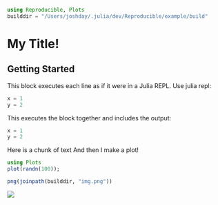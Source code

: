 ```julia hide
using Reproducible, Plots
builddir = "/Users/joshday/.julia/dev/Reproducible/example/build"
```

# My Title!

## Getting Started

This block executes each line as if it were in a Julia REPL.
Use julia repl:

```julia repl 
x = 1 
y = 2
```

This executes the block together and includes the output:

```julia block
x = 1 
y = 2
```

Here is a chunk of text
And then I make a plot!

```julia block
using Plots
plot(randn(100));
```

```julia hide
png(joinpath(builddir, "img.png"))
```

![](img.png)